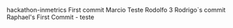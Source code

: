 hackathon-inmetrics
First commit Marcio
Teste Rodolfo 3
Rodrigo`s commit
Raphael's First Commit - teste